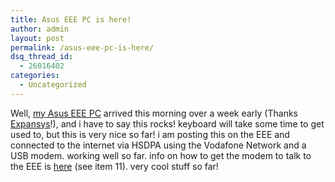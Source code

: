 ```yaml
---
title: Asus EEE PC is here!
author: admin
layout: post
permalink: /asus-eee-pc-is-here/
dsq_thread_id:
  - 26016402
categories:
  - Uncategorized
---
```

Well, <a href="http://blog.lotas-smartman.net/archive/2008/01/22/iphone-new-car-asus-eee-pc-and-mac-pro-x64-vista.aspx" mce_href="http://blog.lotas-smartman.net/archive/2008/01/22/iphone-new-car-asus-eee-pc-and-mac-pro-x64-vista.aspx">my Asus EEE PC</a> arrived this morning over a week early (Thanks <a href="http://www.expansys.ie" mce_href="http://www.expansys.ie">Expansys</a>!), and i have to say this rocks! keyboard will take some time to get used to, but this is very nice so far! i am posting this on the EEE and connected to the internet via HSDPA using the Vodafone Network and a USB modem. working well so far. info on how to get the modem to talk to the EEE is <a href="http://forum.eeeuser.com/viewtopic.php?id=616" mce_href="http://forum.eeeuser.com/viewtopic.php?id=616">here</a> (see item 11). very cool stuff so far!